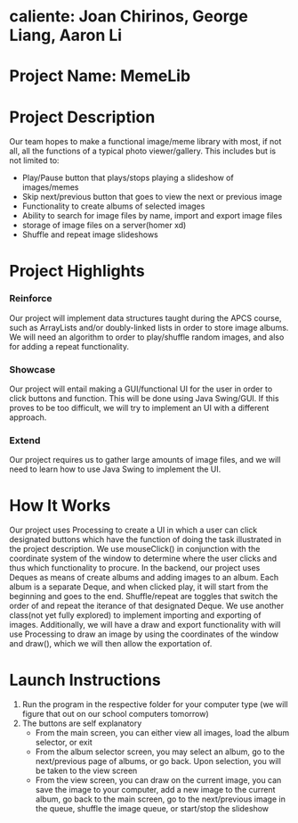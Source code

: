# caliente: Joan Chirinos, George Liang, Aaron Li
# Project Name: MemeLib
# Project Description
Our team hopes to make a functional image/meme library with most, if not all, all the functions of a typical photo viewer/gallery. This includes but is not limited to:
* Play/Pause button that plays/stops playing a slideshow of images/memes
* Skip next/previous button that goes to view the next or previous image
* Functionality to create albums of selected images
* Ability to search for image files by name, import and export image files
* storage of image files on a server(homer xd)
* Shuffle and repeat image slideshows

# Project Highlights

### Reinforce
Our project will implement data structures taught during the APCS course, such as ArrayLists and/or doubly-linked lists in order to store image albums. We will need an algorithm to order to play/shuffle random images, and also for adding a repeat functionality.

### Showcase
Our project will entail making a GUI/functional UI for the user in order to click buttons and function. This will be done using Java Swing/GUI. If this proves to be too difficult, we will try to implement an UI with a different approach.

### Extend
Our project requires us to gather large amounts of image files, and we will need to learn how to use Java Swing to implement the UI.

# How It Works
Our project uses Processing to create a UI in which a user can click designated buttons which have the function of doing the task illustrated in the project description. We use mouseClick() in conjunction with the coordinate system of the window to determine where the user clicks and thus which functionality to procure. In the backend, our project uses Deques as means of create albums and adding images to an album. Each album is a separate Deque, and when clicked play, it will start from the beginning and goes to the end. Shuffle/repeat are toggles that switch the order of and repeat the iterance of that designated Deque. We use another class(not yet fully explored) to implement importing and exporting of images. Additionally, we will have a draw and export functionality with will use Processing to draw an image by using the coordinates of the window and draw(), which we will then allow the exportation of.

# Launch Instructions
1) Run the program in the respective folder for your computer type (we will figure that out on our school computers tomorrow)
2) The buttons are self explanatory
   * From the main screen, you can either view all images, load the album selector, or exit
   * From the album selector screen, you may select an album, go to the next/previous page of albums, or go back. Upon selection, you will be taken to the view screen
   * From the view screen, you can draw on the current image, you can save the image to your computer, add a new image to the current album, go back to the main screen, go to the next/previous image in the queue, shuffle the image queue, or start/stop the slideshow
